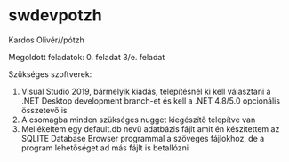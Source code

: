 # swdevpotzh
Kardos Olivér//pótzh

Megoldott feladatok:
0. feladat
3/e. feladat


Szükséges szoftverek:
1. Visual Studio 2019, bármelyik kiadás, telepítésnél ki kell választani a .NET Desktop development branch-et és kell a .NET 4.8/5.0 opcionális összetevő is
2. A csomagba minden szükséges nugget kiegészítő telepítve van
3. Mellékeltem egy default.db nevű adatbázis fájlt amit én készítettem az SQLITE Database Browser programmal a szöveges fájlokhoz, de a program lehetőséget ad más fájlt is betallózni
